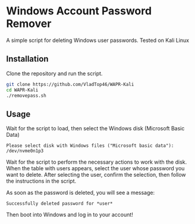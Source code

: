 # Windows Account Password Remover

A simple script for deleting Windows user passwords. Tested on Kali Linux

## Installation

Clone the repository and run the script.

```bash
git clone https://github.com/VladTop46/WAPR-Kali
cd WAPR-Kali
./removepass.sh
```

## Usage

Wait for the script to load, then select the Windows disk (Microsoft Basic Data)

```
Please select disk with Windows files ("Microsoft basic data"):
/dev/nvme0n1p3
```

Wait for the script to perform the necessary actions to work with the disk. 
When the table with users appears, select the user whose password you want to delete.
After selecting the user, confirm the selection, then follow the instructions in the script.

As soon as the password is deleted, you will see a message:
```
Successfully deleted password for *user*
```
Then boot into Windows and log in to your account!
